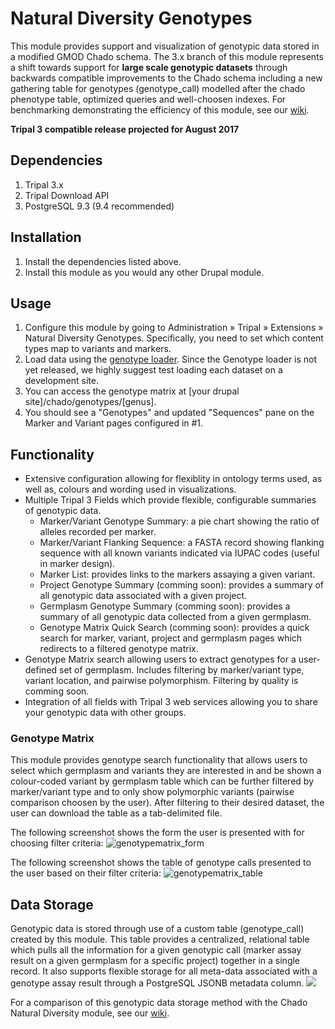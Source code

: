# Natural Diversity Genotypes
This module provides support and visualization of genotypic data stored in a modified GMOD Chado schema. The 3.x branch of this module represents a shift towards support for **large scale genotypic datasets** through backwards compatible improvements to the Chado schema including a new gathering table for genotypes (genotype_call) modelled after the chado phenotype table, optimized queries and well-choosen indexes. For benchmarking demonstrating the efficiency of this module, see our [wiki](https://github.com/UofS-Pulse-Binfo/nd_genotypes/wiki/Benchmarking).

**Tripal 3 compatible release projected for August 2017**

## Dependencies
1. Tripal 3.x
2. Tripal Download API
3. PostgreSQL 9.3 (9.4 recommended)

## Installation
1. Install the dependencies listed above.
2. Install this module as you would any other Drupal module.

## Usage
1. Configure this module by going to Administration » Tripal » Extensions » Natural Diversity Genotypes. Specifically, you need to set which content types map to variants and markers.
2. Load data using the [genotype loader](https://github.com/UofS-Pulse-Binfo/genotypes_loader). Since the Genotype loader is not yet released, we highly suggest test loading each dataset on a development site.
3. You can access the genotype matrix at [your drupal site]/chado/genotypes/[genus].
4. You should see a "Genotypes" and updated "Sequences" pane on the Marker and Variant pages configured in #1.

## Functionality
- Extensive configuration allowing for flexiblity in ontology terms used, as well as, colours and wording used in visualizations.
- Multiple Tripal 3 Fields which provide flexible, configurable summaries of genotypic data.
    - Marker/Variant Genotype Summary: a pie chart showing the ratio of alleles recorded per marker.
    - Marker/Variant Flanking Sequence: a FASTA record showing flanking sequence with all known variants indicated via IUPAC codes (useful in marker design).
    - Marker List: provides links to the markers assaying a given variant.
    - Project Genotype Summary (comming soon): provides a summary of all genotypic data associated with a given project.
    - Germplasm Genotype Summary (comming soon): provides a summary of all genotypic data collected from a given germplasm.
    - Genotype Matrix Quick Search (comming soon): provides a quick search for marker, variant, project and germplasm pages which redirects to a filtered genotype matrix.
- Genotype Matrix search allowing users to extract genotypes for a user-defined set of germplasm. Includes filtering by marker/variant type, variant location, and pairwise polymorphism. Filtering by quality is comming soon.
- Integration of all fields with Tripal 3 web services allowing you to share your genotypic data with other groups.

### Genotype Matrix
This module provides genotype search functionality that allows users to select which germplasm and variants they are interested in and be shown a colour-coded variant by germplasm table which can be further filtered by marker/variant type and to only show polymorphic variants (pairwise comparison choosen by the user). After filtering to their desired dataset, the user can download the table as a tab-delimited file.

The following screenshot shows the form the user is presented with for choosing filter criteria:
![genotypematrix_form](https://cloud.githubusercontent.com/assets/1566301/19090330/1d656d6c-8a3b-11e6-8776-6f3c1e10e18b.png)

The following screenshot shows the table of genotype calls presented to the user based on their filter criteria:
![genotypematrix_table](https://cloud.githubusercontent.com/assets/1566301/19090346/2e83e0b0-8a3b-11e6-9ad3-9574aa88b7e5.png)

## Data Storage
Genotypic data is stored through use of a custom table (genotype_call) created by this module. This table provides a centralized, relational table which pulls all the information for a given genotypic call (marker assay result on a given germplasm for a specific project) together in a single record. It also supports flexible storage for all meta-data associated with a genotype assay result through a PostgreSQL JSONB metadata column.
![](http://creately.com/jupiter/diagram/image/ipkbi8wt)

For a comparison of this genotypic data storage method with the Chado Natural Diversity module, see our [wiki](https://github.com/UofS-Pulse-Binfo/nd_genotypes/wiki/How-to-Store-your-Data).

